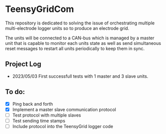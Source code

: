 # TeensyGridCom

This repository is dedicated to solving the issue of orchestrating 
multiple multi-electrode logger units so to produce an electrode grid.

The units will be connected to a CAN-bus which is managed by a master
unit that is capable to monitor each units state as well as send 
simultaneous reset messages to restart all units periodically to keep them
in sync.

## Project Log

- 2023/05/03 First successfull tests with 1 master and 3 slave units. 

## To do: 
- [x] Ping back and forth
- [x] Implement a master slave communication protocol
- [ ] Test protocol with multiple slaves
- [ ] Test sending time stamps
- [ ] Include protocol into the TeensyGrid logger code
